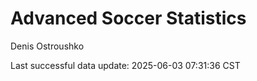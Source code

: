 # Advanced Soccer Statistics
Denis Ostroushko

<!-- gfm -->

Last successful data update: 2025-06-03 07:31:36 CST
